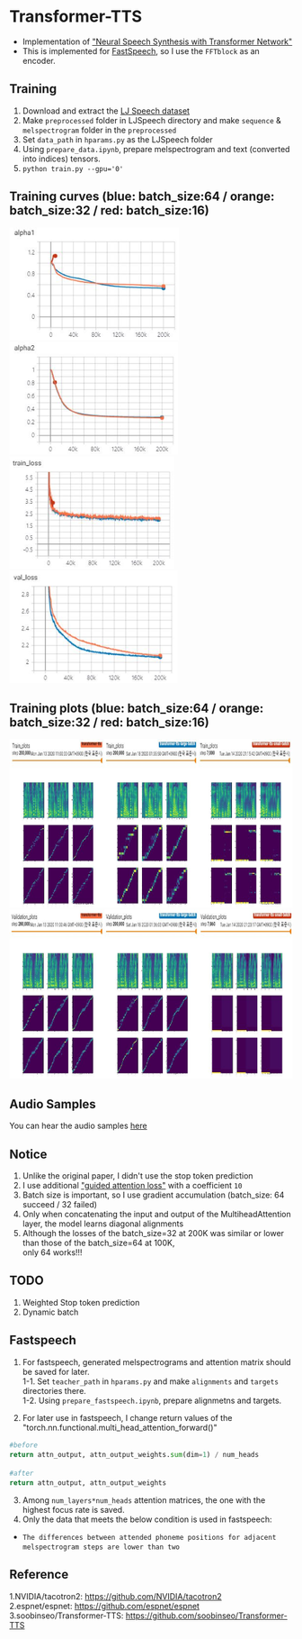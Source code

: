 # Transformer-TTS
- Implementation of ["Neural Speech Synthesis with Transformer Network"](https://arxiv.org/abs/1809.08895)  
- This is implemented for [FastSpeech](https://github.com/Deepest-Project/FastSpeech), so I use the `FFTblock` as an encoder.


## Training  
1. Download and extract the [LJ Speech dataset](https://keithito.com/LJ-Speech-Dataset/)  
2. Make `preprocessed` folder in LJSpeech directory and make `sequence` & `melspectrogram` folder in the `preprocessed`    
3. Set `data_path` in `hparams.py` as the LJSpeech folder  
4. Using `prepare_data.ipynb`, prepare melspectrogram and text (converted into indices) tensors.  
5. `python train.py --gpu='0'`  


## Training curves (blue: batch_size:64 / orange: batch_size:32 / red: batch_size:16)  
<img src="figures/alpha1.JPG" height="200"> <img src="figures/alpha2.JPG" height="200">  
<img src="figures/train_loss.JPG" height="200"> <img src="figures/val_loss.JPG" height="200">  


## Training plots (blue: batch_size:64 / orange: batch_size:32 / red: batch_size:16)  
<img src="figures/train_plots.JPG" height="300">
<img src="figures/val_plots.JPG" height="300">


## Audio Samples    
You can hear the audio samples [here](https://deepest-project.github.io/Transformer-TTS/)

## Notice  
1. Unlike the original paper, I didn't use the stop token prediction
2. I use additional ["guided attention loss"](https://arxiv.org/pdf/1710.08969.pdf) with a coefficient `10`
3. Batch size is important, so I use gradient accumulation (batch_size: 64 succeed / 32 failed)  
4. Only when concatenating the input and output of the MultiheadAttention layer, the model learns diagonal alignments   
5. Although the losses of the batch_size=32 at 200K was similar or lower than those of the batch_size=64 at 100K,  
   only 64 works!!!  

## TODO
1. Weighted Stop token prediction  
2. Dynamic batch  

## Fastspeech  
1. For fastspeech, generated melspectrograms and attention matrix should be saved for later.  
1-1. Set `teacher_path` in `hparams.py` and make `alignments` and `targets` directories there.  
1-2. Using `prepare_fastspeech.ipynb`, prepare alignmetns and targets.  
  
2. For later use in fastspeech, I change return values of the "torch.nn.functional.multi_head_attention_forward()"  
```python
#before
return attn_output, attn_output_weights.sum(dim=1) / num_heads  

#after  
return attn_output, attn_output_weights
```  
3. Among `num_layers*num_heads` attention matrices, the one with the highest focus rate is saved.
4. Only the data that meets the below condition is used in fastspeech:  
  - `The differences between attended phoneme positions for adjacent melspectrogram steps are lower than two`  

## Reference
1.NVIDIA/tacotron2: https://github.com/NVIDIA/tacotron2  
2.espnet/espnet: https://github.com/espnet/espnet  
3.soobinseo/Transformer-TTS: https://github.com/soobinseo/Transformer-TTS

